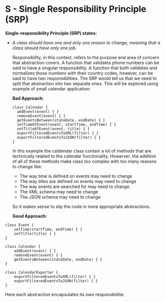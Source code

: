 # S - Single Responsibility Principle (SRP)

**Single-responsibility Principle (SRP) states:**

- _A class should have one and only one reason to change, meaning that a class should have only one job._

  Responsibility, in this context, refers to the purpose and area of concern that abstraction covers. A function that validates phone numbers can be said to have a singular responsibility. A function that both validates and normalizes those numbers with their country codes, however, can be said to have two responsibilities. The SRP would tell us that we need to split that abstraction into two separate ones. This will be explored using example of small calendar application:

  **Bad Approach:**

  ```
  class Calendar {
    addEvent(event) { }
    removeEvent(event) { }
    getEventsBetween(stateDate, endDate) { }
    setTimeOfEvent(event, startTime, endTime) { }
    setTitleOfEvent(event, title) { }
    exportFilteredEventsToXML(filter) { }
    exportFilteredEventsToJSON(filter) { }
  }

  ```

  In this example the caldendar class contain a lot of methods that are technically related to the calendar functionality. Howerver, the addition of all of these methods make class too complex with too many reasons to change like:

  - The way time is defined on events may need to change
  - The way titles are defined on events may need to change
  - The way events are searched for may need to change
  - The XML schema may need to change
  - The JSON schema may need to change

  So it makes sense to slip the code in more appropriate abstractions.

  **Good Approach:**

```
class Event {
    setTime(startTime, endTime) { }
    setTitle(title) { }
}

class Calendar {
    addEvent(event) { }
    removeEvent(event) { }
    getEventsBetween(stateDate, endDate) { }
}

class CalendarExporter {
    exportFilteredEventsToXML(filter) { }
    exportFilteredEventsToJSON(filter) { }
}

```

Here each abstraction encapsulates its own responsibilitie.
